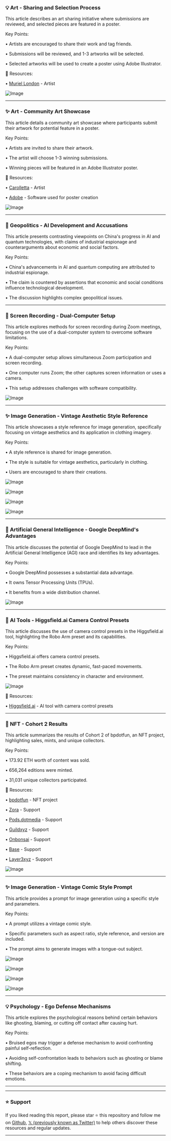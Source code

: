 ### 💡 Art - Sharing and Selection Process

This article describes an art sharing initiative where submissions are reviewed, and selected pieces are featured in a poster.


Key Points:

• Artists are encouraged to share their work and tag friends.


•  Submissions will be reviewed, and 1-3 artworks will be selected.


• Selected artworks will be used to create a poster using Adobe Illustrator.


🔗 Resources:

• [Muriel London](https://x.com/muriellondon) - Artist


![Image](https://pbs.twimg.com/media/GoCIPe2XQAAfko9?format=jpg&name=900x900)

---
### ✨ Art -  Community Art Showcase

This article details a community art showcase where participants submit their artwork for potential feature in a poster.


Key Points:

• Artists are invited to share their artwork.


• The artist will choose 1-3 winning submissions.


• Winning pieces will be featured in an Adobe Illustrator poster.


🔗 Resources:

• [Carolletta](https://x.com/carolletta) - Artist


• [Adobe](https://x.com/Adobe) - Software used for poster creation


![Image](https://pbs.twimg.com/media/GoAS0gbWMAAsYdq?format=jpg&name=small)

---
### 🤖 Geopolitics - AI Development and Accusations

This article presents contrasting viewpoints on China's progress in AI and quantum technologies, with claims of industrial espionage and counterarguments about economic and social factors.


Key Points:

•  China's advancements in AI and quantum computing are attributed to industrial espionage.


• The claim is countered by assertions that economic and social conditions influence technological development.


•  The discussion highlights complex geopolitical issues.


---
### 🤖 Screen Recording -  Dual-Computer Setup

This article explores methods for screen recording during Zoom meetings, focusing on the use of a dual-computer system to overcome software limitations.


Key Points:

•  A dual-computer setup allows simultaneous Zoom participation and screen recording.


• One computer runs Zoom; the other captures screen information or uses a camera.


• This setup addresses challenges with software compatibility.


![Image](https://pbs.twimg.com/media/Gn_4EOOaQAAYkkT?format=png&name=small)

---
### ✨ Image Generation - Vintage Aesthetic Style Reference

This article showcases a style reference for image generation, specifically focusing on vintage aesthetics and its application in clothing imagery.


Key Points:

• A style reference is shared for image generation.


• The style is suitable for vintage aesthetics, particularly in clothing.


•  Users are encouraged to share their creations.


![Image](https://pbs.twimg.com/media/GoBbQCoWEAAl55Z?format=jpg&name=small)

![Image](https://pbs.twimg.com/media/GoBbQCpXYAAkGGG?format=jpg&name=small)

![Image](https://pbs.twimg.com/media/GoBbQCoWcAAXhn2?format=jpg&name=small)

![Image](https://pbs.twimg.com/media/GoBbQCmXMAA6_Fw?format=jpg&name=small)

---
### 🤖 Artificial General Intelligence - Google DeepMind's Advantages

This article discusses the potential of Google DeepMind to lead in the Artificial General Intelligence (AGI) race and identifies its key advantages.


Key Points:

• Google DeepMind possesses a substantial data advantage.


• It owns Tensor Processing Units (TPUs).


• It benefits from a wide distribution channel.


![Image](https://pbs.twimg.com/media/GoBRLE1WMAII-z0?format=jpg&name=small)

---
### 🚀 AI Tools - Higgsfield.ai Camera Control Presets

This article discusses the use of camera control presets in the Higgsfield.ai tool, highlighting the Robo Arm preset and its capabilities.


Key Points:

• Higgsfield.ai offers camera control presets.


• The Robo Arm preset creates dynamic, fast-paced movements.


• The preset maintains consistency in character and environment.


![Image](https://pbs.twimg.com/ext_tw_video_thumb/1909270254196281344/pu/img/EeY972EjK9KWMBiR.jpg)


🔗 Resources:

• [Higgsfield.ai](https://x.com/higgsfield_ai) - AI tool with camera control presets


---
### 🚀 NFT -  Cohort 2 Results

This article summarizes the results of Cohort 2 of bpdotfun, an NFT project, highlighting sales, mints, and unique collectors.


Key Points:

•  173.92 ETH worth of content was sold.


• 656,264 editions were minted.


• 31,031 unique collectors participated.


🔗 Resources:

• [bpdotfun](https://x.com/bpdotfun) - NFT project


• [Zora](https://x.com/zora) - Support


• [Pods.dotmedia](https://x.com/podsdotmedia) - Support


• [Guildxyz](https://x.com/guildxyz) - Support


• [Onbonsai](https://x.com/onbonsai) - Support


• [Base](https://x.com/base) - Support


• [Layer3xyz](https://x.com/layer3xyz) - Support


![Image](https://pbs.twimg.com/media/GoA7314boAAOgRQ?format=jpg&name=small)

---
### ✨ Image Generation -  Vintage Comic Style Prompt

This article provides a prompt for image generation using a specific style and parameters.


Key Points:

•  A prompt utilizes a vintage comic style.


•  Specific parameters such as aspect ratio, style reference, and version are included.


• The prompt aims to generate images with a tongue-out subject.


![Image](https://pbs.twimg.com/media/GoB8Q62XUAA4AcX?format=jpg&name=900x900)

![Image](https://pbs.twimg.com/media/GmQCm1WW8AAANVw?format=jpg&name=240x240)

![Image](https://pbs.twimg.com/media/GmQCvfiXwAAJ3Tt?format=jpg&name=120x120)

![Image](https://pbs.twimg.com/media/GmQCzoCbQAAyT1Z?format=jpg&name=120x120)

---
### 💡 Psychology -  Ego Defense Mechanisms

This article explores the psychological reasons behind certain behaviors like ghosting, blaming, or cutting off contact after causing hurt.


Key Points:

•  Bruised egos may trigger a defense mechanism to avoid confronting painful self-reflection.


•  Avoiding self-confrontation leads to behaviors such as ghosting or blame shifting.


•  These behaviors are a coping mechanism to avoid facing difficult emotions.

---


---

### ⭐️ Support

If you liked reading this report, please star ⭐️ this repository and follow me on [Github](https://github.com/Drix10), [𝕏 (previously known as Twitter)](https://x.com/DRIX_10_) to help others discover these resources and regular updates.

---
